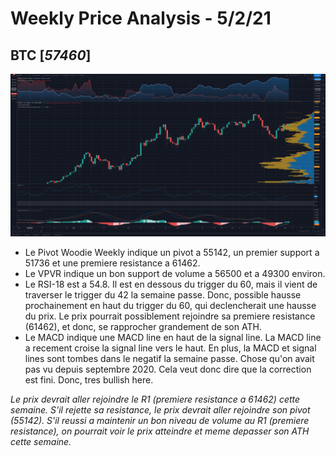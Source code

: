 # Weekly Price Analysis - 5/2/21
## BTC [*57460*]

![BTC Chart](./images/Screenshot_20210502_210120.png "5/2/21")

+ Le Pivot Woodie Weekly indique un pivot a 55142, un premier support a 51736 et une premiere resistance a 61462.  
+ Le VPVR indique un bon support de volume a 56500 et a 49300 environ.
+ Le RSI-18 est a 54.8. Il est en dessous du trigger du 60, mais il vient de traverser le trigger du 42 la semaine passe. Donc, possible hausse prochainement en haut du trigger du 60, qui declencherait une hausse du prix. Le prix pourrait possiblement rejoindre sa premiere resistance (61462), et donc, se rapprocher grandement de son ATH.
+ Le MACD indique une MACD line en haut de la signal line. La MACD line a recement croise la signal line vers le haut. En plus, la MACD et signal lines sont tombes dans le negatif la semaine passe. Chose qu'on avait pas vu depuis septembre 2020. Cela veut donc dire que la correction est fini. Donc, tres bullish here.  

*Le prix devrait aller rejoindre le R1 (premiere resistance a 61462) cette semaine. S'il rejette sa resistance, le prix devrait aller rejoindre son pivot (55142). S'il reussi a maintenir un bon niveau de volume au R1 (premiere resistance), on pourrait voir le prix atteindre et meme depasser son ATH cette semaine.*
